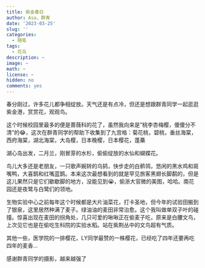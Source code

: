 ```yaml
---
title: 紫金春日
author: Asa，群青
date: '2023-03-25'
slug: ''
categories:
  - 随笔
tags:
  - 花鸟
description: ~
image: ~
math: ~
license: ~
hidden: no
comments: yes
---
```

春分刚过，许多花儿都争相绽放。天气还是有点冷，但还是想跟群青同学一起逛逛紫金港，赏赏花，观观鸟。

这个时候校园里最多的便是蔷薇科的花了，虽然我向来是”桃李杏梅樱，傻傻分不清”的😂，这次在群青同学的帮助下收集到了九宫格：菊花桃，碧桃，垂丝海棠，西府海棠，湖北海棠，大岛樱，日本晚樱，日本樱花，蓬蘽



湖心岛出发，二月兰，刚冒芽的水杉，偷偷绽放的水仙和蝴蝶花。

鸟儿大多还是老朋友，一只歌声婉转的乌鸫，快步走的白鹡鸰，悠闲的黑水鸡和斑嘴鸭，大喜鹊和红嘴蓝鹊。本来这次最想看到的就是罕见旅客黑翅长脚鹬的，但是这儿果然只是它们歇歇脚的地方，没能见到😭，偷浙大官微的美图，哈哈。南花园还是夜鹭与白鹭们的领地。

生物实验中心之前每年这个时候都是大片油菜花，打卡圣地，但今年的试验田搬到了银泉，这里居然种满了麦子。绿油油的麦田非常治愈。这个我叫做单双子叶的碰撞。惊喜出现在麦田的拐角处，几只可爱的啾啾正在偷麦子吃，原来是白腰文鸟，上次见它也是在偷吃生科院的实验水稻。站在紫荆丛中的文鸟超有气质。

其他一些，医学院的一排樱花，LY同学最赞的一株樱花，已经吃了四年还要再吃四年的麦香…

感谢群青同学的摄影，越来越强了

